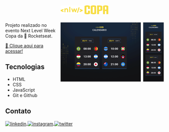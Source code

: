 <h1 align="center">
<a href="https://github.com/rodrigoridasi">
<img width="30%" alt="NLW Copa" src="./.github/nlw-copa-readme-header.png" />
</a>
</h1>

<img align="right" width="65%" src="./.github/preview.gif"/>
Projeto realizado no evento Next Level Week Copa da 🚀 Rocketseat. 

[🔗 Clique aqui para acessar!](https://rodrigoridasi.github.io/nlw-copa/)

## Tecnologias

- HTML
- CSS
- JavaScript
- Git e Github

## Contato

<p align="left">
<a href="https://linkedin.com/in/rodrigoridasi" target="_blank">
  <img align="center" src="https://img.shields.io/badge/-rodrigoridasi-05122A?style=flat&logo=linkedin" alt="linkedin"/>
</a>
<a href="https://instagram.com/rodrigoridasi" target="_blank">
 <img align="center" src="https://img.shields.io/badge/-rodrigoridasi-05122A?style=flat&logo=instagram" alt="instagram"/>
</a>
<a href="https://twitter.com/rodrigoridasi" target="_blank">
  <img align="center" src="https://img.shields.io/badge/-rodrigoridasi-05122A?style=flat&logo=twitter" alt="twitter"/>  
</a>
</p>
